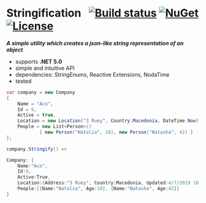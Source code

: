 # Stringification&nbsp;&nbsp; [![Build status](https://ci.appveyor.com/api/projects/status/45p92vlwqqgm9vb1?svg=true)](https://ci.appveyor.com/project/dshe/Stringification) [![NuGet](https://img.shields.io/nuget/vpre/Stringification.svg)](https://www.nuget.org/packages/Stringification/) [![License](https://img.shields.io/badge/license-Apache%202.0-7755BB.svg)](https://opensource.org/licenses/Apache-2.0)

***A simple utility which creates a json-like string representation of an object***
- supports **.NET 5.0**
- simple and intuitive API
- dependencies: StringEnums, Reactive Extensions, NodaTime
- tested

```csharp
var company = new Company
{
    Name = "Aco",
    Id = 9,
    Active = true,
    Location = new Location("3 Ruey", Country.Macedonia, DateTime.Now),
    People = new List<Person>() 
            { new Person("Natalia", 18), new Person("Natasha", 42) }
};

company.Stringify() =>

Company: {
    Name:"Aco", 
    Id:9, 
    Active:True, 
    Location:{Address:"3 Ruey", Country:Macedonia, Updated:4/7/2019 10:10:20 PM}, 
    People:[{Name:"Natalia", Age:18}, {Name:"Natasha", Age:42}]
}
```
